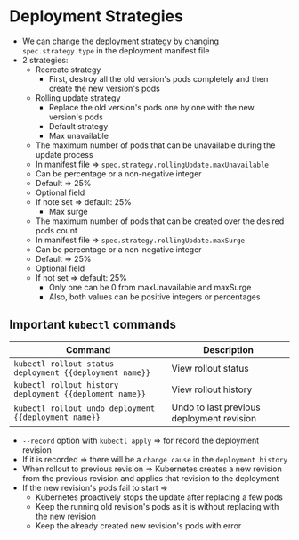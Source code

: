 # Deployment Strategies

* We can change the deployment strategy by changing `spec.strategy.type` in the deployment manifest file
* 2 strategies:
  * Recreate strategy
    * First, destroy all the old version's pods completely and then create the new version's pods
  * Rolling update strategy
    * Replace the old version's pods one by one with the new version's pods
    * Default strategy
    * Max unavailable
  * The maximum number of pods that can be unavailable during the update process
  * In manifest file => `spec.strategy.rollingUpdate.maxUnavailable`
  * Can be percentage or a non-negative integer
  * Default => 25%
  * Optional field
  * If note set => default: 25%
    * Max surge
  * The maximum number of pods that can be created over the desired pods count
  * In manifest file => `spec.strategy.rollingUpdate.maxSurge`
  * Can be percentage or a non-negative integer
  * Default => 25%
  * Optional field
  * If not set => default: 25%
    * Only one can be 0 from maxUnavailable and maxSurge
    * Also, both values can be positive integers or percentages

## Important `kubectl` commands

| Command                                                 | Description                               |
|---------------------------------------------------------|-------------------------------------------|
| `kubectl rollout status deployment {{deployment name}}` | View rollout status                       |
| `kubectl rollout history deployment {{deploment name}}` | View rollout history                      |
| `kubectl rollout undo deployment {{deployment name}}`   | Undo to last previous deployment revision |

* `--record` option with `kubectl apply`  => for record the deployment revision
* If it is recorded => there will be a `change cause` in the `deployment history`
* When rollout to previous revision => Kubernetes creates a new revision from the previous revision and applies that revision to the deployment
* If the new revision's pods fail to start =>
  * Kubernetes proactively stops the update after replacing a few pods
  * Keep the running old revision's pods as it is without replacing with the new revision
  * Keep the already created new revision's pods with error
